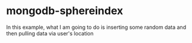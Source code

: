 # mongodb-sphereindex

In this example, what I am going to do is inserting some random data and then pulling data via user's location

